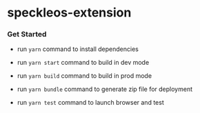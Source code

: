 # speckleos-extension

### Get Started

- run `yarn` command to install dependencies

- run `yarn start` command to build in dev mode

- run `yarn build` command to build in prod mode

- run `yarn bundle` command to generate zip file for deployment

- run `yarn test` command to launch browser and test
